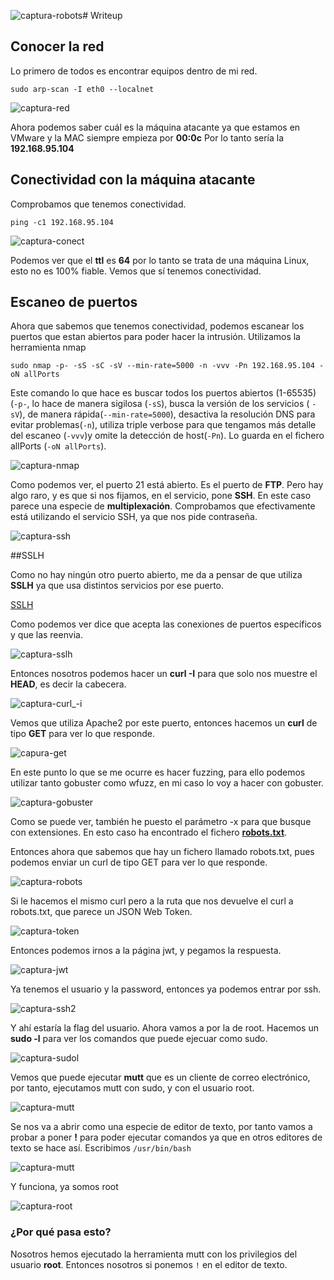 ![captura-robots](https://github.com/Alv-fh/Vulnnyx_machines_writeups/assets/109484163/263356ea-97bb-4767-a662-f09b1fd76772)# Writeup

## Conocer la red

Lo primero de todos es encontrar equipos dentro de mi red.

`sudo arp-scan -I eth0 --localnet`

![captura-red](https://github.com/AlvarooFh/Plex/assets/148774363/f8868383-1b04-4df1-98d9-29cd3690c682)

Ahora podemos saber cuál es la máquina atacante ya que estamos en VMware y la MAC siempre empieza por **00:0c** Por lo tanto sería la **192.168.95.104**

## Conectividad con la máquina atacante

Comprobamos que tenemos conectividad.

`ping -c1 192.168.95.104`

![captura-conect](https://github.com/AlvarooFh/Plex/assets/148774363/94c0ee16-a204-4669-834f-52d790faa339)

Podemos ver que el **ttl** es **64** por lo tanto se trata de una máquina Linux, esto no es 100% fiable. Vemos que sí tenemos conectividad.

## Escaneo de puertos

Ahora que sabemos que tenemos conectividad, podemos escanear los puertos que estan abiertos para poder hacer la intrusión. Utilizamos la herramienta nmap

`sudo nmap -p- -sS -sC -sV --min-rate=5000 -n -vvv -Pn 192.168.95.104 -oN allPorts`

Este comando lo que hace es buscar todos los puertos abiertos (1-65535) (`-p-`, lo hace de manera sigilosa (`-sS`), busca la versión de los servicios ( `-sV`), de manera rápida(`--min-rate=5000`), desactiva la resolución DNS para evitar problemas(`-n`), utiliza triple verbose para que tengamos más detalle del escaneo (`-vvv`)y omite la detección de host(`-Pn`). Lo guarda en el fichero allPorts (`-oN allPorts`).

![captura-nmap](https://github.com/Alv-fh/Plex/assets/109484163/2c352940-0cee-4dd9-8c7b-0277b9a0aa3d)

Como podemos ver, el puerto 21 está abierto. Es el puerto de **FTP**. Pero hay algo raro, y es que si nos fijamos, en el servicio, pone **SSH**. En este caso parece una especie de **multiplexación**.
Comprobamos que efectivamente está utilizando el servicio SSH, ya que nos pide contraseña.

![captura-ssh](https://github.com/Alv-fh/Plex/assets/109484163/de4cf6cb-675d-42c8-bbc8-aae1bf0394c6)

##SSLH

Como no hay ningún otro puerto abierto, me da a pensar de que utiliza **SSLH** ya que usa distintos servicios por ese puerto.

[SSLH](https://github.com/yrutschle/sslh)

Como podemos ver dice que acepta las conexiones de puertos específicos y que las reenvia. 

![captura-sslh](https://github.com/Alv-fh/Plex/assets/109484163/52af3ff2-622d-4ab8-a7cc-b23027271ee4)

Entonces nosotros podemos hacer un **curl -I** para que solo nos muestre el **HEAD**, es decir la cabecera.

![captura-curl_-i](https://github.com/Alv-fh/Plex/assets/109484163/c393cf9a-6372-46ca-aa32-641453f06b2c)

Vemos que utiliza Apache2 por este puerto, entonces hacemos un **curl** de tipo **GET** para ver lo que responde.

![capura-get](https://github.com/Alv-fh/Plex/assets/109484163/98abd722-e30c-44f6-8439-3be1a584ebd4)

En este punto lo que se me ocurre es hacer fuzzing, para ello podemos utilizar tanto gobuster como wfuzz, en mi caso lo voy a hacer con gobuster.

![captura-gobuster](https://github.com/Alv-fh/Vulnnyx_machines_writeups/assets/109484163/d7f56720-658a-48e8-8679-0468391d5104)

Como se puede ver, también he puesto el parámetro -x para que busque con extensiones. En esto caso ha encontrado el fichero **[robots.txt](https://es.wikipedia.org/wiki/Est%C3%A1ndar_de_exclusi%C3%B3n_de_robots)**.

Entonces ahora que sabemos que hay un fichero llamado robots.txt, pues podemos enviar un curl de tipo GET para ver lo que responde.

![captura-robots](https://github.com/Alv-fh/Vulnnyx_machines_writeups/assets/109484163/c79450eb-a4fc-40f4-a6c7-ed41e6537a3e)

Si le hacemos el mismo curl pero a la ruta que nos devuelve el curl a robots.txt, que parece un JSON Web Token.

![captura-token](https://github.com/Alv-fh/Vulnnyx_machines_writeups/assets/109484163/1c253ff6-92de-4af9-9c4b-bb311413c85d)

Entonces podemos irnos a la página jwt, y pegamos la respuesta.

![captura-jwt](https://github.com/Alv-fh/Vulnnyx_machines_writeups/assets/109484163/7fe910f3-9c6e-497e-845b-ef492a7f8a7d)

Ya tenemos el usuario y la password, entonces ya podemos entrar por ssh.

![captura-ssh2](https://github.com/Alv-fh/Vulnnyx_machines_writeups/assets/109484163/44e17583-abd6-40a2-9e8b-481814f316f2)

Y ahí estaría la flag del usuario. Ahora vamos a por la de root.
Hacemos un **sudo -l** para ver los comandos que puede ejecuar como sudo.

![captura-sudol](https://github.com/Alv-fh/Vulnnyx_machines_writeups/assets/109484163/f34d042c-d430-406e-b3b6-d75f89e9d98e)

Vemos que puede ejecutar **mutt** que es un cliente de correo electrónico, por tanto, ejecutamos mutt con sudo, y con el usuario root.

![captura-mutt](https://github.com/Alv-fh/Vulnnyx_machines_writeups/assets/109484163/562f9544-5cb6-4c97-a650-3fbfe13c60ff)

Se nos va a abrir como una especie de editor de texto, por tanto vamos a probar a poner **!** para poder ejecutar comandos ya que en otros editores de texto se hace así. Escribimos `/usr/bin/bash`

![captura-mutt](https://github.com/Alv-fh/Vulnnyx_machines_writeups/assets/109484163/92369ffa-9848-4786-86ca-09f1b3931f56)

Y funciona, ya somos root

![captura-root](https://github.com/Alv-fh/Vulnnyx_machines_writeups/assets/109484163/1cf1b8bd-085a-48c6-b136-1eb43b7e5ea0)

### ¿Por qué pasa esto?

Nosotros hemos ejecutado la herramienta mutt con los privilegios del usuario **root**. Entonces nosotros si ponemos `!` en el editor de texto.







